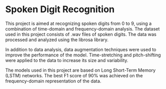 # Spoken Digit Recognition

This project is aimed at recognizing spoken digits from 0 to 9, using a combination of time-domain and frequency-domain analysis. The dataset used in this project consists of .wav files of spoken digits. The data was processed and analyzed using the librosa library.

In addition to data analysis, data augmentation techniques were used to improve the performance of the model. Time-stretching and pitch-shifting were applied to the data to increase its size and variability.

The models used in this project are based on Long Short-Term Memory (LSTM) networks. The best F1 score of 90% was achieved on the frequency-domain representation of the data.
